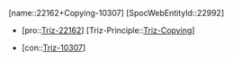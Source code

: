 ﻿---
type: TrizContradiction
aliases:
- 22162+Copying-10307
license: CC BY-SA 4.0
copyright: https://github.com/SpocWeb
IsDeleted: false
IsReadOnly: false
Confidential: public
tags: 
- Triz/Contradiction
---
[name::22162+Copying-10307]
[SpocWebEntityId::22992]
+ [pro::[Triz-22162](Triz-22162)]
[Triz-Principle::[Triz-Copying](tech/Triz/Principle/Triz-Copying.md)]
- [con::[Triz-10307](Triz-10307)]

